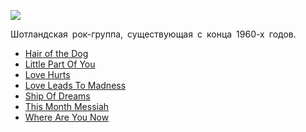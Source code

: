 ![](/songs/mno/Nazareth/nazareth.jpg)  

Шотландская рок-группа, существующая с конца 1960-х годов.

* [Hair of the Dog](/songs/mno/Nazareth/Hair%20of%20the%20Dog)
* [Little Part Of You](/songs/mno/Nazareth/Little%20Part%20Of%20You)
* [Love Hurts](/songs/mno/Nazareth/Love%20Hurts)
* [Love Leads To Madness](/songs/mno/Nazareth/Love%20Leads%20To%20Madness)
* [Ship Of Dreams](/songs/mno/Nazareth/Ship%20Of%20Dreams)
* [This Month Messiah](/songs/mno/Nazareth/This%20Month%20Messiah)
* [Where Are You Now](/songs/mno/Nazareth/Where%20Are%20You%20Now)
